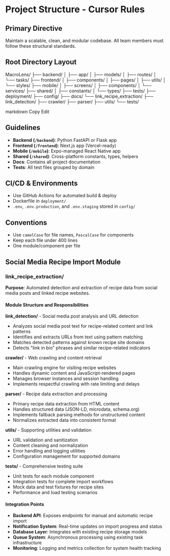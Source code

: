 # Project Structure - Cursor Rules

## Primary Directive
Maintain a scalable, clean, and modular codebase. All team members must follow these structural standards.

## Root Directory Layout
MacroLens/
├── backend/
│ ├── app/
│ ├── models/
│ ├── routes/
│ └── tasks/
├── frontend/
│ ├── components/
│ ├── pages/
│ ├── utils/
│ └── styles/
├── mobile/
│ ├── screens/
│ ├── components/
│ └── services/
├── shared/
│ ├── constants/
│ └── types/
├── tests/
├── deployment/
├── config/
├── docs/
└── link_recipe_extraction/
    ├── link_detection/
    ├── crawler/
    ├── parser/
    ├── utils/
    └── tests/

markdown
Copy
Edit
## Guidelines
- **Backend (`/backend`)**: Python FastAPI or Flask app
- **Frontend (`/frontend`)**: Next.js app (Vercel-ready)
- **Mobile (`/mobile`)**: Expo-managed React Native app
- **Shared (`/shared`)**: Cross-platform constants, types, helpers
- **Docs**: Contains all project documentation
- **Tests**: All test files grouped by domain

## CI/CD & Environments
- Use GitHub Actions for automated build & deploy
- Dockerfile in `deployment/`
- `.env`, `.env.production`, and `.env.staging` stored in `config/`

## Conventions
- Use `camelCase` for file names, `PascalCase` for components
- Keep each file under 400 lines
- One module/component per file

## Social Media Recipe Import Module

### link_recipe_extraction/
**Purpose**: Automated detection and extraction of recipe data from social media posts and linked recipe websites.

#### Module Structure and Responsibilities

**link_detection/** - Social media post analysis and URL detection
- Analyzes social media post text for recipe-related content and link patterns
- Identifies and extracts URLs from text using pattern matching
- Matches detected patterns against known recipe site domains
- Detects "link in bio" phrases and similar recipe-related indicators

**crawler/** - Web crawling and content retrieval
- Main crawling engine for visiting recipe websites
- Handles dynamic content and JavaScript-rendered pages
- Manages browser instances and session handling
- Implements respectful crawling with rate limiting and delays

**parser/** - Recipe data extraction and processing
- Primary recipe data extraction from HTML content
- Handles structured data (JSON-LD, microdata, schema.org)
- Implements fallback parsing methods for unstructured content
- Normalizes extracted data into consistent format

**utils/** - Supporting utilities and validation
- URL validation and sanitization
- Content cleaning and normalization
- Error handling and logging utilities
- Configuration management for supported domains

**tests/** - Comprehensive testing suite
- Unit tests for each module component
- Integration tests for complete import workflows
- Mock data and test fixtures for recipe sites
- Performance and load testing scenarios

#### Integration Points
- **Backend API**: Exposes endpoints for manual and automatic recipe import
- **Notification System**: Real-time updates on import progress and status
- **Database Layer**: Integrates with existing recipe storage models
- **Queue System**: Asynchronous processing using existing task infrastructure
- **Monitoring**: Logging and metrics collection for system health tracking